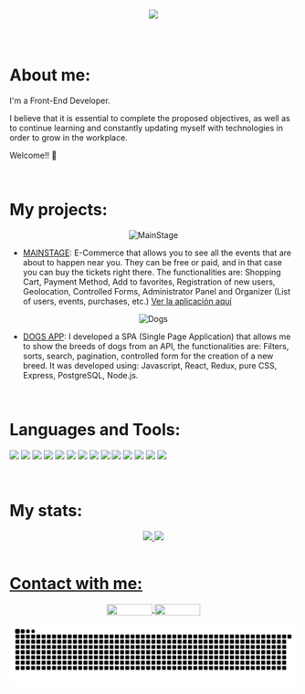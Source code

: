 <h1 align="center">
  <a href="https://git.io/typing-svg">
    <img src="https://readme-typing-svg.herokuapp.com?font=Chakra+Petch&color=%23FFEB95&size=30&center=true&lines=Hello%2C+world+%F0%9F%8C%8E;I+am+Sol...;Nice+to+meet+you+%F0%9F%91%8B+">
  </a>
</h1>

<br>

<h1 align="rigth">About me:</h1>
<p>I'm a Front-End Developer.</p>
<p>I believe that it is essential to complete the proposed objectives, as well as to continue learning and constantly updating myself with technologies in order to grow in the workplace.</p>
<p>Welcome!! 👋</p>

<br>

<h1 align="rigth">My projects:</h1>
<p align="center">
  <img width='50%' src='https://user-images.githubusercontent.com/54045939/184968451-76f65bc9-34ff-4bcd-a58d-0b9d87eabd4d.png' alt="MainStage"/>
</p>

- [MAINSTAGE](https://github.com/Hecatonquir/Final_Project_18-07-2022):
E-Commerce that allows you to see all the events that are about to happen near you. They can be free or paid, and in that case you can buy the tickets right there. The functionalities are: Shopping Cart, Payment Method, Add to favorites, Registration of new users, Geolocation, Controlled Forms, Administrator Panel and Organizer (List of users, events, purchases, etc.)
[Ver la aplicación aquí](https://mainstage.vercel.app/)


<p align="center">
  <img width='50%' src='https://user-images.githubusercontent.com/54045939/184971887-9203576b-5d56-4299-b5c1-011025e51111.png' alt="Dogs"/>
</p>

- [DOGS APP](https://github.com/JhonatanPG02/PI-Dogs):
I developed a SPA (Single Page Application) that allows me to show the breeds of dogs from an API, the functionalities are: Filters, sorts, search, pagination, controlled form for the creation of a new breed.
It was developed using: Javascript, React, Redux, pure CSS, Express, PostgreSQL, Node.js.

<br>

<h1 align="rigth">Languages and Tools:</h1>

<img src = "https://img.shields.io/badge/-HTML5-E34F26?style=flat&logo=html5&logoColor=white"> <img src = "https://img.shields.io/badge/-CSS3-1572B6?style=flat&logo=css3&logoColor=white">
<img src="https://img.shields.io/badge/-Bootstrap-563D7C?style=flat&logo=bootstrap&logoColor=white">
<img src="https://img.shields.io/badge/-Sass-cc6699?style=flat&logo=sass&logoColor=white">
<img src="https://img.shields.io/badge/-JavaScript-f7e018?style=flat&logo=javascript&logoColor=FFFFFF">
<img src="https://img.shields.io/badge/-React-43879a?style=flat&logo=react&logoColor=00c8ff">
<img src="https://img.shields.io/badge/-Redux-764ABC?style=flat&logo=redux&logoColor=white">
<img src="https://img.shields.io/badge/-Express-000000?style=flat&logo=express&logoColor=white">
<img src="https://img.shields.io/badge/-Node.js-3C873A?style=flat&logo=Node.js&logoColor=white">
<img src="https://img.shields.io/badge/-MySQL-4479A1?style=flat&logo=mysql&logoColor=white">
<img src="https://img.shields.io/badge/-PostgreSQL-4169E1?style=flat&logo=postgresql&logoColor=white">
<img src="http://img.shields.io/badge/-Git-F1502F?style=flat&logo=git&logoColor=FFFFFF">
<img src="https://img.shields.io/badge/-Postman-FF6C37?style=flat&logo=postman&logoColor=white">
<img src="https://img.shields.io/badge/-NPM-CB3837?style=flat&logo=npm&logoColor=white">


<!--
<table align="center">
  <tbody  justify="center">
    <tr valign="top">
       <td width="20%" align="center">
    <a href="https://www.w3.org/html/" target="_blank" rel="noreferrer"> 
<img src="https://raw.githubusercontent.com/devicons/devicon/master/icons/html5/html5-original-wordmark.svg" alt="html5" width="50" height="50" align="center" margin-left="10px"/> 
   <p>HTML</p>
      </a></td>

<td width="20%" align="center">
<a href="https://www.w3schools.com/css/" target="_blank" rel="noreferrer"> 
<img src="https://raw.githubusercontent.com/devicons/devicon/master/icons/css3/css3-original-wordmark.svg" alt="css3" width="50" height="50" align="center" margin-left="10px"/> 
   <p>CSS</p>
</a></td>
  
<td width="20%" align="center">
  <a href="https://developer.mozilla.org/en-US/docs/Web/JavaScript" target="_blank" rel="noreferrer"> 
<img src="https://raw.githubusercontent.com/devicons/devicon/master/icons/javascript/javascript-original.svg" alt="javascript" width="50" height="50" align="center" margin-left="10px"/> 
  <p>Javascript</p>
</a></td>
  
<td width="20%" align="center">
  <a href="https://reactjs.org/" target="_blank" rel="noreferrer"> 
<img src="https://upload.wikimedia.org/wikipedia/commons/thumb/4/47/React.svg/1200px-React.svg.png" alt="react" width="50" height="50" align="center" margin-left="10px"/> 
    <p>React</p>
</a></td>
      
<td width="20%" align="center">
  <a href="https://redux.js.org" target="_blank" rel="noreferrer"> 
<img src="https://raw.githubusercontent.com/devicons/devicon/master/icons/redux/redux-original.svg" alt="redux" width="50" height="50" align="center" margin-left="10px"/> 
   <p>Redux</p>
</a></td>
  
 <td width="20%" align="center">
  <a href="https://expressjs.com" target="_blank" rel="noreferrer">
<img src="https://raw.githubusercontent.com/devicons/devicon/master/icons/express/express-original-wordmark.svg" alt="express" width="50" height="50" align="center" margin-left="10px"/>
     <p>Express</p>
</a></td>

<td width="20%" align="center">
<a href="https://nodejs.org" target="_blank" rel="noreferrer"> 
<img src="https://raw.githubusercontent.com/devicons/devicon/master/icons/nodejs/nodejs-original-wordmark.svg" alt="nodejs" width="50" height="50" align="center" margin-left="10px"/>
   <p>NodeJS</p>
</a></td>
  
<td width="20%" align="center"> 
<a href="https://www.mysql.com/" target="_blank" rel="noreferrer"> 
<img src="https://raw.githubusercontent.com/devicons/devicon/master/icons/mysql/mysql-original-wordmark.svg" alt="mysql" width="50" height="50" align="center" margin-left="10px"/>
   <p>Mysql</p>
</a></td>

<td width="20%" align="center">  
<a href="https://www.postgresql.org" target="_blank" rel="noreferrer"> 
<img src="https://raw.githubusercontent.com/devicons/devicon/master/icons/postgresql/postgresql-original-wordmark.svg" alt="postgresql" width="50" height="50" align="center" margin-left="10px"/> 
   <p>PostgreSQL</p>
</a></td>
  
<td width="20%" align="center">
 <a href="https://git-scm.com/" target="_blank" rel="noreferrer">
 <img src="https://www.vectorlogo.zone/logos/git-scm/git-scm-icon.svg" alt="git" width="50" height="50" align="center" margin-left="10px"/>
 <p>Git </p>
</a></td>

 <td width="20%" align="center">
<a href="https://postman.com" target="_blank" rel="noreferrer"> 
<img src="https://www.vectorlogo.zone/logos/getpostman/getpostman-icon.svg" alt="postman" width="50" height="50" align="center" margin-left="10px"/> 
   <p>Postman</p>
</a></td>
      
 <td width="20%" align="center">
<a href="https://getbootstrap.com" target="_blank" rel="noreferrer"> 
<img src="https://raw.githubusercontent.com/devicons/devicon/master/icons/bootstrap/bootstrap-plain-wordmark.svg" alt="bootstrap" width="50" height="50" align="center" margin-left="10px"/> 
   <p>Bootstrap</p>
</a></td>
</tr>
</tbody>
</table>
-->
<br>

<h1 align="rigth">My stats:</h1>
<div align="center">
  <a href="https://github.com/Abisol-2711">
  <img height="180em" src="https://github-readme-stats.vercel.app/api?username=Abisol-2711&show_icons=true&theme=nightowl&include_all_commits=true&count_private=true"/>
  <img height="180em" src="https://github-readme-stats.vercel.app/api/top-langs/?username=Abisol-2711&layout=compact&langs_count=7&theme=nightowl"/>
</div>

<br>

<h1 align="rigth">Contact with me:</h1>

<p align="center">
  <a href="https://www.linkedin.com/in/sol-r%C3%A1zuri-fullstackdeveloper/" target="_blank">
    <img src="https://img.shields.io/badge/LinkedIn-%230077B5.svg?&style=flat-square&logo=linkedin&logoColor=white" height="20px" width="80px" align="center" justify="center">
  </a>

  <a href="https://github.com/Abisol-2711" target="_blank">
    <img src="https://img.shields.io/badge/Github-%230A0A0A.svg?&style=flat-square&logo=Github&logoColor=white" height="20px" width="80px" align="center" justify="center">  
  </a>
</p>


![Snake animation](https://github.com/Abisol-2711/Abisol-2711/blob/output/github-contribution-grid-snake.svg)
